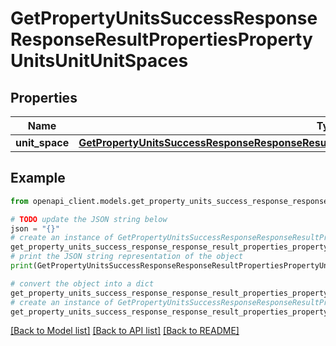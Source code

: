 # GetPropertyUnitsSuccessResponseResponseResultPropertiesPropertyUnitsUnitUnitSpaces


## Properties

Name | Type | Description | Notes
------------ | ------------- | ------------- | -------------
**unit_space** | [**GetPropertyUnitsSuccessResponseResponseResultPropertiesPropertyUnitsUnitUnitSpacesUnitSpace**](GetPropertyUnitsSuccessResponseResponseResultPropertiesPropertyUnitsUnitUnitSpacesUnitSpace.md) |  | 

## Example

```python
from openapi_client.models.get_property_units_success_response_response_result_properties_property_units_unit_unit_spaces import GetPropertyUnitsSuccessResponseResponseResultPropertiesPropertyUnitsUnitUnitSpaces

# TODO update the JSON string below
json = "{}"
# create an instance of GetPropertyUnitsSuccessResponseResponseResultPropertiesPropertyUnitsUnitUnitSpaces from a JSON string
get_property_units_success_response_response_result_properties_property_units_unit_unit_spaces_instance = GetPropertyUnitsSuccessResponseResponseResultPropertiesPropertyUnitsUnitUnitSpaces.from_json(json)
# print the JSON string representation of the object
print(GetPropertyUnitsSuccessResponseResponseResultPropertiesPropertyUnitsUnitUnitSpaces.to_json())

# convert the object into a dict
get_property_units_success_response_response_result_properties_property_units_unit_unit_spaces_dict = get_property_units_success_response_response_result_properties_property_units_unit_unit_spaces_instance.to_dict()
# create an instance of GetPropertyUnitsSuccessResponseResponseResultPropertiesPropertyUnitsUnitUnitSpaces from a dict
get_property_units_success_response_response_result_properties_property_units_unit_unit_spaces_from_dict = GetPropertyUnitsSuccessResponseResponseResultPropertiesPropertyUnitsUnitUnitSpaces.from_dict(get_property_units_success_response_response_result_properties_property_units_unit_unit_spaces_dict)
```
[[Back to Model list]](../README.md#documentation-for-models) [[Back to API list]](../README.md#documentation-for-api-endpoints) [[Back to README]](../README.md)


